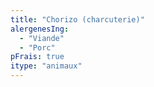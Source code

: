 ```yaml
---
title: "Chorizo (charcuterie)"
alergenesIng:
  - "Viande"
  - "Porc"
pFrais: true
itype: "animaux"
---
```

